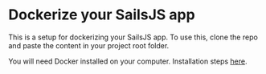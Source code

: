 # Dockerize your SailsJS app

This is a setup for dockerizing your SailsJS app. To use this, clone the repo and paste the content in your project root folder.

You will need Docker installed on your computer. Installation steps [here](http://www.docker.com).
